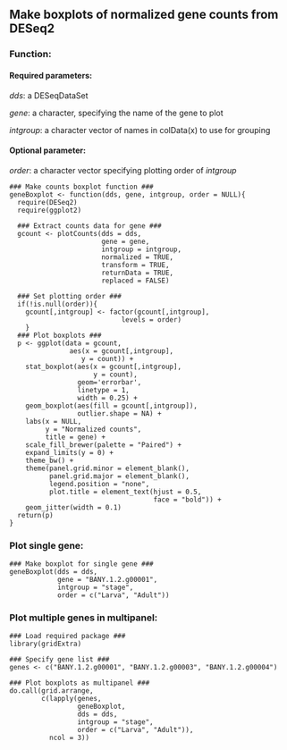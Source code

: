 ## Make boxplots of normalized gene counts from DESeq2

### Function:

#### Required parameters:
*dds*: a DESeqDataSet

*gene*: a character, specifying the name of the gene to plot

*intgroup*: a character vector of names in colData(x) to use for grouping

#### Optional parameter:
*order*: a character vector specifying plotting order of *intgroup*

```
### Make counts boxplot function ###
geneBoxplot <- function(dds, gene, intgroup, order = NULL){
  require(DESeq2)
  require(ggplot2)
  
  ### Extract counts data for gene ###
  gcount <- plotCounts(dds = dds, 
                       gene = gene, 
                       intgroup = intgroup, 
                       normalized = TRUE,
                       transform = TRUE,
                       returnData = TRUE, 
                       replaced = FALSE)
                       
  ### Set plotting order ###
  if(!is.null(order)){
    gcount[,intgroup] <- factor(gcount[,intgroup], 
                            levels = order)
    }
  ### Plot boxplots ###
  p <- ggplot(data = gcount,
               aes(x = gcount[,intgroup], 
                  y = count)) + 
    stat_boxplot(aes(x = gcount[,intgroup], 
                     y = count), 
                 geom='errorbar', 
                 linetype = 1, 
                 width = 0.25) +
    geom_boxplot(aes(fill = gcount[,intgroup]), 
                 outlier.shape = NA) +
    labs(x = NULL, 
         y = "Normalized counts", 
         title = gene) +
    scale_fill_brewer(palette = "Paired") +
    expand_limits(y = 0) +
    theme_bw() +
    theme(panel.grid.minor = element_blank(), 
          panel.grid.major = element_blank(), 
          legend.position = "none", 
          plot.title = element_text(hjust = 0.5, 
                                    face = "bold")) +
    geom_jitter(width = 0.1)
  return(p)
}

```

### Plot single gene:

```
### Make boxplot for single gene ###
geneBoxplot(dds = dds,
            gene = "BANY.1.2.g00001",
            intgroup = "stage",
            order = c("Larva", "Adult"))
```

### Plot multiple genes in multipanel:

```
### Load required package ###
library(gridExtra)

### Specify gene list ###
genes <- c("BANY.1.2.g00001", "BANY.1.2.g00003", "BANY.1.2.g00004")

### Plot boxplots as multipanel ###
do.call(grid.arrange, 
        c(lapply(genes, 
                 geneBoxplot, 
                 dds = dds, 
                 intgroup = "stage", 
                 order = c("Larva", "Adult")), 
          ncol = 3))
```
